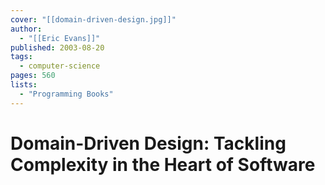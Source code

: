 ```yaml
---
cover: "[[domain-driven-design.jpg]]"
author:
  - "[[Eric Evans]]"
published: 2003-08-20
tags:
  - computer-science
pages: 560
lists:
  - "Programming Books"
---
```

# Domain-Driven Design: Tackling Complexity in the Heart of Software
